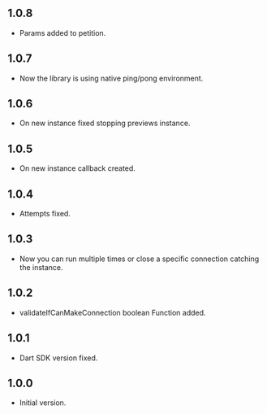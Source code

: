 ## 1.0.8
- Params added to petition.

## 1.0.7
- Now the library is using native ping/pong environment.

## 1.0.6
- On new instance fixed stopping previews instance.

## 1.0.5
- On new instance callback created.

## 1.0.4
- Attempts fixed.

## 1.0.3
- Now you can run multiple times or close a specific connection catching the instance.

## 1.0.2
- validateIfCanMakeConnection boolean Function added.

## 1.0.1
- Dart SDK version fixed.

## 1.0.0
- Initial version.
